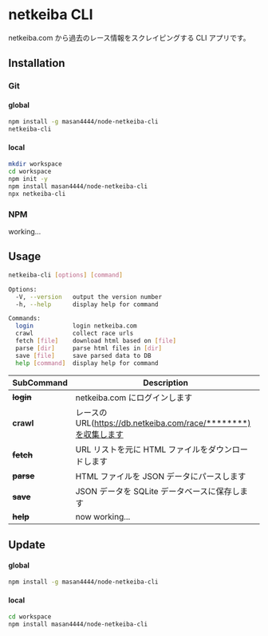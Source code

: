 # netkeiba CLI

netkeiba.com から過去のレース情報をスクレイピングする CLI アプリです。

## Installation

### Git

#### global

```bash
npm install -g masan4444/node-netkeiba-cli
netkeiba-cli
```

#### local

```bash
mkdir workspace
cd workspace
npm init -y
npm install masan4444/node-netkeiba-cli
npx netkeiba-cli
```

### NPM

working...

## Usage

```bash
netkeiba-cli [options] [command]

Options:
  -V, --version   output the version number
  -h, --help      display help for command

Commands:
  login           login netkeiba.com
  crawl           collect race urls
  fetch [file]    download html based on [file]
  parse [dir]     parse html files in [dir]
  save [file]     save parsed data to DB
  help [command]  display help for command
```

| SubCommand    | Description                                                     |
| ------------- | --------------------------------------------------------------- |
| **~~login~~** | netkeiba.com にログインします                                   |
| **crawl**     | レースの URL(https://db.netkeiba.com/race/********)を収集します |
| **~~fetch~~** | URL リストを元に HTML ファイルをダウンロードします              |
| **~~parse~~** | HTML ファイルを JSON データにパースします                       |
| **~~save~~**  | JSON データを SQLite データベースに保存します                   |
| **~~help~~**  | now working...                                                  |

## Update

#### global

```bash
npm install -g masan4444/node-netkeiba-cli
```

#### local

```bash
cd workspace
npm install masan4444/node-netkeiba-cli
```
